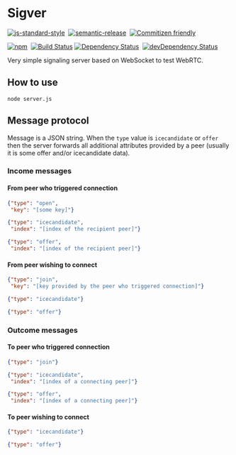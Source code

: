 # Sigver
[![js-standard-style](https://cdn.rawgit.com/feross/standard/master/badge.svg)](https://github.com/feross/standard)&nbsp;
[![semantic-release](https://img.shields.io/badge/%20%20%F0%9F%93%A6%F0%9F%9A%80-semantic--release-e10079.svg?style=flat-square)](https://github.com/semantic-release/semantic-release)&nbsp;
[![Commitizen friendly](https://img.shields.io/badge/commitizen-friendly-brightgreen.svg?style=flat-square)](http://commitizen.github.io/cz-cli/)&nbsp;

[![npm](https://img.shields.io/npm/v/sigver.svg)](https://www.npmjs.com/package/sigver)&nbsp;
[![Build Status](https://travis-ci.org/coast-team/sigver.svg?branch=master)](https://travis-ci.org/coast-team/sigver)
[![Dependency Status](https://david-dm.org/coast-team/sigver.svg)](https://david-dm.org/coast-team/sigver)&nbsp;
[![devDependency Status](https://david-dm.org/coast-team/sigver/dev-status.svg)](https://david-dm.org/coast-team/sigver#info=devDependencies)

Very simple signaling server based on WebSocket to test WebRTC.

## How to use
```
node server.js
```

## Message protocol
Message is a JSON string. When the `type` value is `icecandidate` or `offer` then the server forwards all additional attributes provided by a peer (usually it is some offer and/or icecandidate data).

### Income messages
#### From peer who triggered connection
```json
{"type": "open",
 "key": "[some key]"}
```
```json
{"type": "icecandidate",
 "index": "[index of the recipient peer]"}
```
```json
{"type": "offer",
 "index": "[index of the recipient peer]"}
```

#### From peer wishing to connect
```json
{"type": "join",
 "key": "[key provided by the peer who triggered connection]"}
```
```json
{"type": "icecandidate"}
```
```json
{"type": "offer"}
```

### Outcome messages
#### To peer who triggered connection
```json
{"type": "join"}
```
```json
{"type": "icecandidate",
 "index": "[index of a connecting peer]"}
```
```json
{"type": "offer",
 "index": "[index of a connecting peer]"}
```

#### To peer wishing to connect
```json
{"type": "icecandidate"}
```
```json
{"type": "offer"}
```
